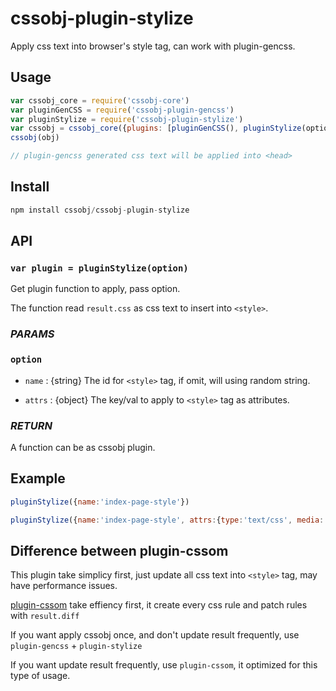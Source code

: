 # cssobj-plugin-stylize

Apply css text into browser's style tag, can work with plugin-gencss.

## Usage

``` javascript
var cssobj_core = require('cssobj-core')
var pluginGenCSS = require('cssobj-plugin-gencss')
var pluginStylize = require('cssobj-plugin-stylize')
var cssobj = cssobj_core({plugins: [pluginGenCSS(), pluginStylize(option)] })
cssobj(obj)

// plugin-gencss generated css text will be applied into <head>
```

## Install

``` javascript
npm install cssobj/cssobj-plugin-stylize
```

## API

### `var plugin = pluginStylize(option)`

Get plugin function to apply, pass option.

The function read `result.css` as css text to insert into `<style>`.

### *PARAMS*

### `option`

 - `name` : {string} The id for `<style>` tag, if omit, will using random string.

 - `attrs` : {object} The key/val to apply to `<style>` tag as attributes.

### *RETURN*

A function can be as cssobj plugin.


## Example

``` javascript
pluginStylize({name:'index-page-style'})

pluginStylize({name:'index-page-style', attrs:{type:'text/css', media:'screen'} })
```

## Difference between plugin-cssom

This plugin take simplicy first, just update all css text into `<style>` tag, may have performance issues.

[plugin-cssom](https://github.com/cssobj/cssobj-plugin-cssom) take effiency first, it create every css rule and patch rules with `result.diff`

If you want apply cssobj once, and don't update result frequently, use `plugin-gencss` + `plugin-stylize`

If you want update result frequently, use `plugin-cssom`, it optimized for this type of usage.



